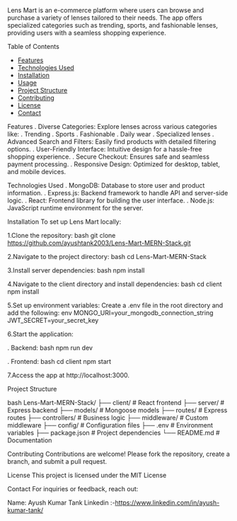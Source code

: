 Lens Mart is an e-commerce platform where users can browse and purchase a variety of lenses tailored to their needs. 
The app offers specialized categories such as trending, sports, and fashionable lenses, providing users with a seamless shopping experience.

Table of Contents
- [Features](#features)
- [Technologies Used](#technologies-used)
- [Installation](#installation)
- [Usage](#usage)
- [Project Structure](#project-structure)
- [Contributing](#contributing)
- [License](#license)
- [Contact](#contact)

Features
. Diverse Categories: Explore lenses across various categories like:
    . Trending
    . Sports
    . Fashionable
    . Daily wear
    . Specialized lenses
. Advanced Search and Filters: Easily find products with detailed filtering options.
. User-Friendly Interface: Intuitive design for a hassle-free shopping experience.
. Secure Checkout: Ensures safe and seamless payment processing.
. Responsive Design: Optimized for desktop, tablet, and mobile devices.

Technologies Used
. MongoDB: Database to store user and product information.
. Express.js: Backend framework to handle API and server-side logic.
. React: Frontend library for building the user interface.
. Node.js: JavaScript runtime environment for the server.

Installation
To set up Lens Mart locally:

1.Clone the repository:
bash
git clone https://github.com/ayushtank2003/Lens-Mart-MERN-Stack.git

2.Navigate to the project directory:
bash
cd Lens-Mart-MERN-Stack

3.Install server dependencies:
bash
npm install

4.Navigate to the client directory and install dependencies:
bash
cd client
npm install

5.Set up environment variables: Create a .env file in the root directory and add the following:
env
MONGO_URI=your_mongodb_connection_string
JWT_SECRET=your_secret_key

6.Start the application:

. Backend:
  bash
  npm run dev

. Frontend:
  bash
  cd client
  npm start

7.Access the app at http://localhost:3000.

Project Structure
 
bash
Lens-Mart-MERN-Stack/
├── client/           # React frontend
├── server/           # Express backend
├── models/           # Mongoose models
├── routes/           # Express routes
├── controllers/      # Business logic
├── middleware/       # Custom middleware
├── config/           # Configuration files
├── .env              # Environment variables
├── package.json      # Project dependencies
└── README.md         # Documentation

Contributing
Contributions are welcome! Please fork the repository, create a branch, and submit a pull request.

License
This project is licensed under the MIT License

Contact
For inquiries or feedback, reach out:

Name: Ayush Kumar Tank
Linkedin :-https://www.linkedin.com/in/ayush-kumar-tank/
